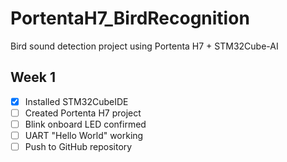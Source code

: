 # PortentaH7_BirdRecognition
Bird sound detection project using Portenta H7 + STM32Cube-AI

## Week 1
- [x] Installed STM32CubeIDE
- [ ] Created Portenta H7 project
- [ ] Blink onboard LED confirmed
- [ ] UART "Hello World" working
- [ ] Push to GitHub repository
